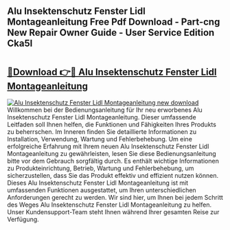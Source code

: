## Alu Insektenschutz Fenster Lidl Montageanleitung Free Pdf Download - Part-cng New Repair Owner Guide - User Service Edition Cka5l

# <h2><a href="http://df8jhuw.blite.top/?on=Alu+Insektenschutz+Fenster+Lidl+Montageanleitung">🔗Download 👉🔴 Alu Insektenschutz Fenster Lidl Montageanleitung</a></h2>

[![Alu Insektenschutz Fenster Lidl Montageanleitung new download](https://i.imgur.com/lujVjoI.png)](http://df8jhuw.blite.top/?on=Alu+Insektenschutz+Fenster+Lidl+Montageanleitung)
Willkommen bei der Bedienungsanleitung für Ihr neu erworbenes Alu Insektenschutz Fenster Lidl Montageanleitung. Dieser umfassende Leitfaden soll Ihnen helfen, die Funktionen und Fähigkeiten Ihres Produkts zu beherrschen. Im Inneren finden Sie detaillierte Informationen zu Installation, Verwendung, Wartung und Fehlerbehebung. Um eine erfolgreiche Erfahrung mit Ihrem neuen Alu Insektenschutz Fenster Lidl Montageanleitung zu gewährleisten, lesen Sie diese Bedienungsanleitung bitte vor dem Gebrauch sorgfältig durch. Es enthält wichtige Informationen zu Produkteinrichtung, Betrieb, Wartung und Fehlerbehebung, um sicherzustellen, dass Sie das Produkt effektiv und effizient nutzen können. Dieses Alu Insektenschutz Fenster Lidl Montageanleitung ist mit umfassenden Funktionen ausgestattet, um Ihren unterschiedlichen Anforderungen gerecht zu werden. Wir sind hier, um Ihnen bei jedem Schritt des Weges Alu Insektenschutz Fenster Lidl Montageanleitung zu helfen. Unser Kundensupport-Team steht Ihnen während Ihrer gesamten Reise zur Verfügung.
